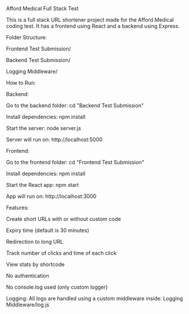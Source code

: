 Afford Medical Full Stack Test

This is a full stack URL shortener project made for the Afford Medical coding test. It has a frontend using React and a backend using Express.

Folder Structure:

Frontend Test Submission/

Backend Test Submission/

Logging Middleware/

How to Run:

Backend:

Go to the backend folder:
cd "Backend Test Submission"

Install dependencies:
npm install

Start the server:
node server.js

Server will run on: http://localhost:5000

Frontend:

Go to the frontend folder:
cd "Frontend Test Submission"

Install dependencies:
npm install

Start the React app:
npm start

App will run on: http://localhost:3000

Features:

Create short URLs with or without custom code

Expiry time (default is 30 minutes)

Redirection to long URL

Track number of clicks and time of each click

View stats by shortcode

No authentication

No console.log used (only custom logger)

Logging:
All logs are handled using a custom middleware inside:
Logging Middleware/log.js

